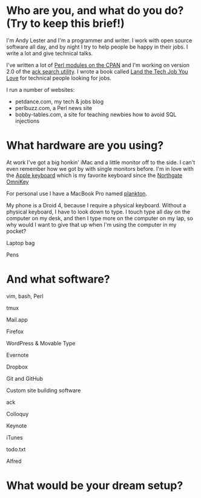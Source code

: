 # Who are you, and what do you do? (Try to keep this brief!)

I'm Andy Lester and I'm a programmer and writer.  I work with open
source software all day, and by night I try to help people be happy
in their jobs.
I write a lot and give technical talks.

I've written a lot of
[Perl modules on the CPAN](http://search.cpan.org/~petdance)
and I'm working on version 2.0 of the
[ack search utility](http://betterthangrep.com).
I wrote a book called
[Land the Tech Job You Love](http://pragprog.com/book/algh/land-the-tech-job-you-love)
for technical people looking for jobs.

I run a number of websites:

* petdance.com, my tech &amp; jobs blog
* perlbuzz.com, a Perl news site
* bobby-tables.com, a site for teaching newbies how to avoid SQL injections

# What hardware are you using?

At work I've got a big honkin' iMac and a little monitor off to the
side.  I can't even remember how we got by with single monitors
before.  I'm in love with the
[Apple keyboard](http://store.apple.com/us/product/MB110LL/B)
which is my favorite keyboard since the
[Northgate OmniKey](http://en.wikipedia.org/wiki/Northgate_Computers)

For personal use I have a MacBook Pro named
[plankton](http://twitpic.com/6j2fdv).

My phone is a Droid 4, because I require a physical keyboard.
Without a physical keyboard, I have to look down to type.  I touch
type all day on the computer on my desk, and then I type more on
the computer on my lap, so why would I want to give that up when
I'm using the computer in my pocket?

Laptop bag

Pens

# And what software?

vim, bash, Perl

tmux

Mail.app

Firefox

WordPress &amp; Movable Type

Evernote

Dropbox

Git and GitHub

Custom site building software

ack

Colloquy

Keynote

iTunes

todo.txt

Alfred




# What would be your dream setup?
